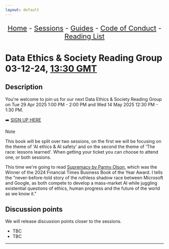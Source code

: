 ```yaml
---
layout: default
---
```


<center>
<p align="center" style="font-size:22px">
<a href="https://data-ethics-and-society.github.io/data-ethics-and-society-reading-group">Home</a> 
- <a href="https://data-ethics-and-society.github.io/data-ethics-and-society-reading-group/SESSIONS.html">Sessions</a> 
- <a href="https://data-ethics-and-society.github.io/data-ethics-and-society-reading-group/Guides/guides.html">Guides</a> 
- <a href="https://data-ethics-and-society.github.io/data-ethics-and-society-reading-group/code-of-conduct.html">Code of Conduct</a> 
- <a href="https://data-ethics-and-society.github.io/data-ethics-and-society-reading-group/READING-LIST.html">Reading List</a>
</p>
</center>

# Data Ethics & Society Reading Group 03-12-24, [13:30 GMT][LINK-TO-TIMEDATE]

<!--
TODO:
- [ ] Change all ALL-CAPS placeholders in this form
- [ ] Add link to the new file in SESSIONS.md
- [ ] Update the main Readme.md with information about the next session.
- [ ] Pull request!
- [ ] Create the shareable event invite and copy and paste this info over
- [ ] Maybe tweet it? #DSEthicsGroup #GovDataScience

Usual time 12:00-13:00
-->

## Description

You're welcome to join us for our next Data Ethics & Society Reading Group on Tue 29 Apr 2025 1:00 PM - 2:00 PM and Wed 14 May 2025 12:30 PM - 1:30 PM. 

➡️ [SIGN UP HERE](https://www.tickettailor.com/events/dataethics/1549481?/r/github)

>[!NOTE]
>This book will be split over two sessions, on the first we will be focusing on the theme of 'AI ethics & AI safety' and on the second the theme of 'The race: lessons learned'. When getting your ticket you can choose to attend one, or both sessions.

This time we're going to read [Supremacy by Parmy Olson](https://www.panmacmillan.com/authors/parmy-olson/supremacy/9781035038220), which was the Winner of the 2024 Financial Times Business Book of the Year Award. I tells the "never-before-told story of the ruthless shadow race between Microsoft and Google, as both compete to develop a mass-market AI while juggling existential questions of ethics, human progress and the future of the world as we know it."

## Discussion points

We will release discussion points closer to the sessions.

* TBC
* TBC

---

<!--

## Meeting notes

### Who came
Number of people: 

### What did we think?
Notes here!
Shall we email the author? If so, who'll send the email?

-->

[LINK-TO-TIMEDATE]: https://www.timeanddate.com/worldclock/fixedtime.html?msg=Data+Ethics+%26+Society+Reading+Group-+December+2024&iso=20241203T1330&p1=%3A&ah=1E
[SIGN-UP-LINK]: https://buytickets.at/dataethics/1406213/r/github
[LINK-TO-CONTENT]: https://atlantic-books.co.uk/book/the-alignment-problem/
